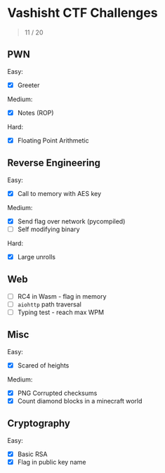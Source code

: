 # Vashisht CTF Challenges

> 11 / 20

## PWN

Easy:

- [x] Greeter

Medium:

- [x] Notes (ROP)

Hard:

- [x] Floating Point Arithmetic

## Reverse Engineering

Easy:

- [x] Call to memory with AES key

Medium:

- [x] Send flag over network (pycompiled)
- [ ] Self modifying binary

Hard:

- [x] Large unrolls

## Web

- [ ] RC4 in Wasm - flag in memory
- [ ] `aiohttp` path traversal
- [ ] Typing test - reach max WPM

## Misc

Easy:

- [x] Scared of heights

Medium:

- [x] PNG Corrupted checksums
- [x] Count diamond blocks in a minecraft world

## Cryptography

Easy:

- [x] Basic RSA
- [x] Flag in public key name
